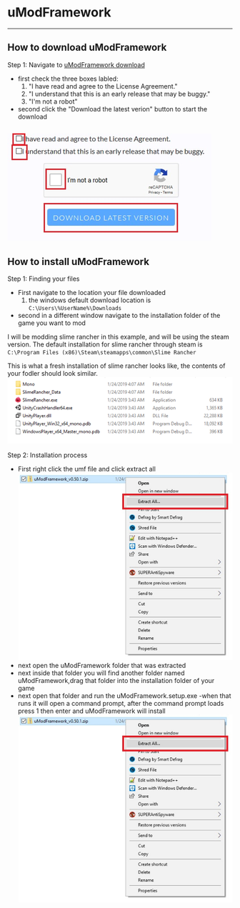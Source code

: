 # uModFramework
-----
## How to download uModFramework
Step 1: Navigate to [uModFramework download](https://umodframework.com/download.html)
  - first check the three boxes labled:
    1. "I have read and agree to the License Agreement."
    2. "I understand that this is an early release that may be buggy."
    3. "I'm not a robot"
  - second click the "Download the latest verion" button to start the download  
  
  ![alt text](https://github.com/GodlyJagex/Slime-Rancher/blob/master/umfdownload.jpg "umf download page")
  -----
## How to install uModFramework
Step 1: Finding your files
  - First navigate to the location your file downloaded  
    1. the windows default download location is ``` C:\Users\%UserName%\Downloads ```
  - second in a different window navigate to the installation folder of the game you want to mod
    
I will be modding slime rancher in this example, and will be using the steam version. The default installation for slime rancher through steam is ``` C:\Program Files (x86)\Steam\steamapps\common\Slime Rancher ```

This is what a fresh installation of slime rancher looks like, the contents of your fodler should look similar.
    ![alt text](https://github.com/GodlyJagex/Slime-Rancher/blob/master/slime%20rancher.png "Slime Rancher Installation folder")

Step 2: Installation process
  - First right click the umf file and click extract all
  ![alt text](https://github.com/GodlyJagex/Slime-Rancher/blob/master/extract%20all.jpg "extract all")
  - next open the uModFramework folder that was extracted
  - next inside that folder you will find another folder named uModFramework,drag that folder into the installation folder of your game
  - next open that folder and run the uModFramework.setup.exe
  -when that runs it will open a command prompt, after the command prompt loads press 1 then enter and uModFramework will install
  ![alt text](https://github.com/GodlyJagex/Slime-Rancher/blob/master/extract%20all.jpg "extract all")
